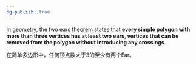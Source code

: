 ```yaml
---
dg-publish: true
---
```


In geometry, the two ears theorem states that **every simple polygon with more than three vertices has at least two ears, vertices that can be removed from the polygon without introducing any crossings**.

在简单多边形中，任何顶点数大于3的至少有两个Ear。